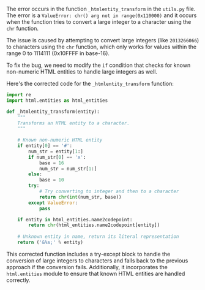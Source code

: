 The error occurs in the function `_htmlentity_transform` in the `utils.py` file. The error is a `ValueError: chr() arg not in range(0x110000)` and it occurs when the function tries to convert a large integer to a character using the `chr` function.

The issue is caused by attempting to convert large integers (like `2013266066`) to characters using the `chr` function, which only works for values within the range 0 to 1114111 (0x10FFFF in base-16). 

To fix the bug, we need to modify the `if` condition that checks for known non-numeric HTML entities to handle large integers as well.

Here's the corrected code for the `_htmlentity_transform` function:

```python
import re
import html.entities as html_entities

def _htmlentity_transform(entity):
    """
    Transforms an HTML entity to a character.
    """
    
    # Known non-numeric HTML entity
    if entity[0] == '#':
        num_str = entity[1:]
        if num_str[0] == 'x':
            base = 16
            num_str = num_str[1:]
        else:
            base = 10
        try:
            # Try converting to integer and then to a character
            return chr(int(num_str, base))
        except ValueError:
            pass

    if entity in html_entities.name2codepoint:
        return chr(html_entities.name2codepoint[entity])
    
    # Unknown entity in name, return its literal representation
    return ('&%s;' % entity)
```

This corrected function includes a try-except block to handle the conversion of large integers to characters and falls back to the previous approach if the conversion fails. Additionally, it incorporates the `html.entities` module to ensure that known HTML entities are handled correctly.